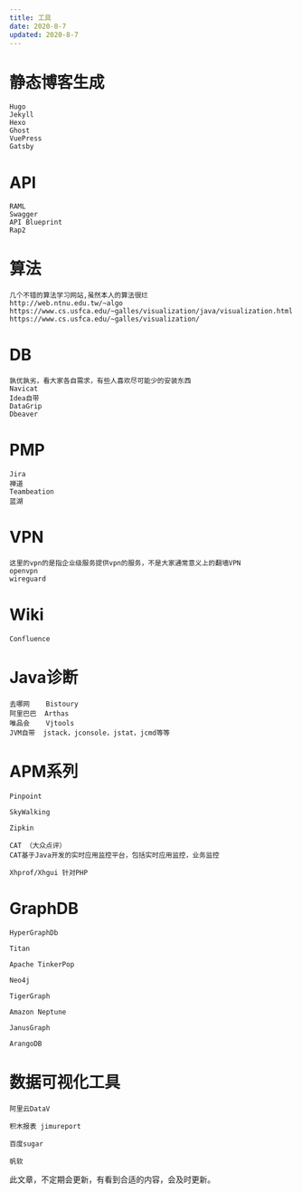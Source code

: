 ```yaml
---
title: 工具
date: 2020-8-7
updated: 2020-8-7
---
```


# 静态博客生成

```
Hugo
Jekyll
Hexo
Ghost
VuePress
Gatsby
```



# API

```
RAML
Swagger
API Blueprint
Rap2
```



# 算法

```
几个不错的算法学习网站,虽然本人的算法很烂
http://web.ntnu.edu.tw/~algo
https://www.cs.usfca.edu/~galles/visualization/java/visualization.html
https://www.cs.usfca.edu/~galles/visualization/
```



# DB

```
孰优孰劣，看大家各自需求，有些人喜欢尽可能少的安装东西
Navicat
Idea自带
DataGrip
Dbeaver
```



# PMP

```
Jira
禅道
Teambeation
蓝湖
```



# VPN

```
这里的vpn的是指企业级服务提供vpn的服务，不是大家通常意义上的翻墙VPN
openvpn
wireguard
```



# Wiki

```
Confluence
```



# Java诊断

```
去哪网    Bistoury
阿里巴巴  Arthas
唯品会    Vjtools
JVM自带  jstack，jconsole，jstat，jcmd等等
```



# APM系列 

````
Pinpoint

SkyWalking

Zipkin

CAT （大众点评）
CAT基于Java开发的实时应用监控平台，包括实时应用监控，业务监控

Xhprof/Xhgui 针对PHP
````

# GraphDB

```
HyperGraphDb

Titan

Apache TinkerPop

Neo4j

TigerGraph

Amazon Neptune

JanusGraph

ArangoDB

```

# 数据可视化工具

`````````````
阿里云DataV

积木报表 jimureport

百度sugar

帆软
`````````````



此文章，不定期会更新，有看到合适的内容，会及时更新。
